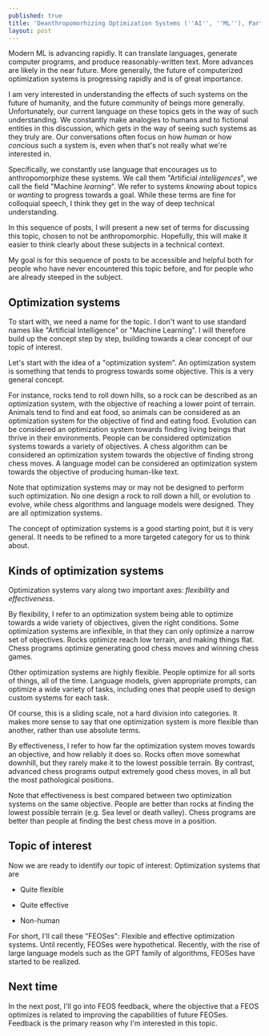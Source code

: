 ```yaml
---
published: true
title: 'Deanthropomorhizing Optimization Systems (''AI'', ''ML''), Part 1'
layout: post
---
```


Modern ML is advancing rapidly.
It can translate languages, generate computer programs, and produce reasonably-written text.
More advances are likely in the near future.
More generally, the future of computerized optimization systems
is progressing rapidly and is of great importance.

I am very interested in understanding the effects of such systems on the future of humanity,
and the future community of beings more generally.
Unfortunately, our current language on these topics gets in the way of such understanding.
We constantly make analogies to humans and to fictional entities in this discussion,
which gets in the way of seeing such systems as they truly are.
Our conversations often focus on how *human* or how *concious* such a system is,
even when that's not really what we're interested in.

Specifically, we constantly use language that encourages us to anthropomorphize these systems.
We call them "Artificial *intelligences*", we call the field "Machine *learning*".
We refer to systems *knowing* about topics or *wanting* to progress towards a goal.
While these terms are fine for colloquial speech,
I think they get in the way of deep technical understanding.

In this sequence of posts, I will present a new set of terms for discussing this topic,
chosen to not be anthropomorphic.
Hopefully, this will make it easier to think clearly about these subjects
in a technical context.

My goal is for this sequence of posts to be accessible and helpful both for
people who have never encountered this topic before,
and for people who are already steeped in the subject.

## Optimization systems

To start with, we need a name for the topic.
I don't want to use standard names like "Artificial Intelligence" or "Machine Learning".
I will therefore build up the concept step by step,
building towards a clear concept of our topic of interest.

Let's start with the idea of a "optimization system".
An optimization system is something that tends to progress towards some objective.
This is a very general concept.

For instance, rocks tend to roll down hills, so a rock can be described as an optimization system,
with the objective of reaching a lower point of terrain.
Animals tend to find and eat food, so animals can be considered
as an optimization system for the objective of find and eating food.
Evolution can be considered an optimization system towards
finding living beings that thrive in their environments.
People can be considered optimization systems towards a variety of objectives.
A chess algorithm can be considered an optimization system
towards the objective of finding strong chess moves.
A language model can be considered an optimization system
towards the objective of producing human-like text.

Note that optimization systems may or may not be designed to perform such optimization.
No one design a rock to roll down a hill, or evolution to evolve,
while chess algorithms and language models were designed.
They are all optimization systems.

The concept of optimization systems is a good starting point, but it is very general.
It needs to be refined to a more targeted category for us to think about.

## Kinds of optimization systems

Optimization systems vary along two important axes:
*flexibility* and *effectiveness*.

By flexibility, I refer to an optimization system being able to optimize
towards a wide variety of objectives, given the right conditions.
Some optimization systems are inflexible, in that they can only optimize a narrow set of objectives.
Rocks optimize reach low terrain, and making things flat.
Chess programs optimize generating good chess moves and winning chess games.

Other optimization systems are highly flexible.
People optimize for all sorts of things, all of the time.
Language models, given appropriate prompts, can optimize a wide variety of tasks,
including ones that people used to design custom systems for each task.

Of course, this is a sliding scale, not a hard division into categories.
It makes more sense to say that one optimization system is more flexible than another,
rather than use absolute terms.

By effectiveness,
I refer to how far the optimization system moves towards an objective, and how reliably it does so.
Rocks often move somewhat downhill, but they rarely make it to the lowest possible terrain.
By contrast, advanced chess programs output extremely good chess moves,
in all but the most pathological positions.

Note that effectiveness is best compared between two optimization systems on the same objective.
People are better than rocks at finding the lowest possible terrain (e.g. Sea level or death valley).
Chess programs are better than people at finding the best chess move in a position.

## Topic of interest

Now we are ready to identify our topic of interest: Optimization systems that are

* Quite flexible

* Quite effective

* Non-human

For short, I'll call these "FEOSes": Flexible and effective optimization systems.
Until recently, FEOSes were hypothetical.
Recently, with the rise of large language models
such as the GPT family of algorithms,
FEOSes have started to be realized.

## Next time

In the next post, I'll go into FEOS feedback,
where the objective that a FEOS optimizes is related to improving the capabilities of future FEOSes.
Feedback is the primary reason why I'm interested in this topic.



